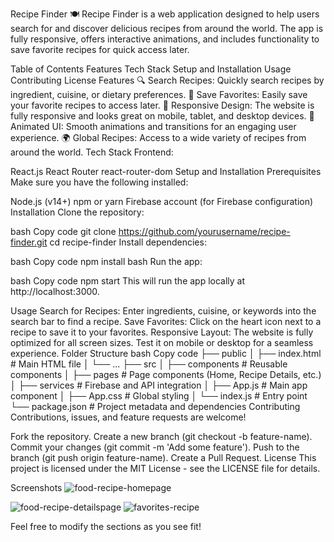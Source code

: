 Recipe Finder 🍽️
Recipe Finder is a web application designed to help users search for and discover delicious recipes from around the world. The app is fully responsive, offers interactive animations, and includes functionality to save favorite recipes for quick access later.

Table of Contents
Features
Tech Stack
Setup and Installation
Usage
Contributing
License
Features
🔍 Search Recipes: Quickly search recipes by ingredient, cuisine, or dietary preferences.
💾 Save Favorites: Easily save your favorite recipes to access later.
📱 Responsive Design: The website is fully responsive and looks great on mobile, tablet, and desktop devices.
🎨 Animated UI: Smooth animations and transitions for an engaging user experience.
🌍 Global Recipes: Access to a wide variety of recipes from around the world.
Tech Stack
Frontend:

React.js
React Router
react-router-dom
Setup and Installation
Prerequisites
Make sure you have the following installed:

Node.js (v14+)
npm or yarn
Firebase account (for Firebase configuration)
Installation
Clone the repository:

bash
Copy code
git clone https://github.com/yourusername/recipe-finder.git
cd recipe-finder
Install dependencies:

bash
Copy code
npm install
bash
Run the app:

bash
Copy code
npm start
This will run the app locally at http://localhost:3000.

Usage
Search for Recipes: Enter ingredients, cuisine, or keywords into the search bar to find a recipe.
Save Favorites: Click on the heart icon next to a recipe to save it to your favorites.
Responsive Layout: The website is fully optimized for all screen sizes. Test it on mobile or desktop for a seamless experience.
Folder Structure
bash
Copy code
├── public
│   ├── index.html         # Main HTML file
│   └── ...
├── src
│   ├── components         # Reusable components
│   ├── pages              # Page components (Home, Recipe Details, etc.)
│   ├── services           # Firebase and API integration
│   ├── App.js             # Main app component
│   ├── App.css            # Global styling
│   └── index.js           # Entry point
└── package.json           # Project metadata and dependencies
Contributing
Contributions, issues, and feature requests are welcome!

Fork the repository.
Create a new branch (git checkout -b feature-name).
Commit your changes (git commit -m 'Add some feature').
Push to the branch (git push origin feature-name).
Create a Pull Request.
License
This project is licensed under the MIT License - see the LICENSE file for details.

Screenshots
![food-recipe-homepage](https://github.com/user-attachments/assets/2db478ac-df9c-4501-9e0e-c83737c034f9)

![food-recipe-detailspage](https://github.com/user-attachments/assets/337c57b9-c928-4061-a2f7-75fb9446a1a6)
![favorites-recipe](https://github.com/user-attachments/assets/f28716ad-6a63-4100-9db9-d6c2aa2a293d)


Feel free to modify the sections as you see fit!
